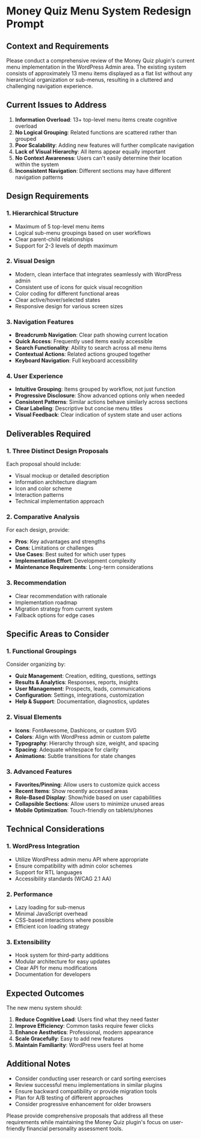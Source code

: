 # Money Quiz Menu System Redesign Prompt

## Context and Requirements

Please conduct a comprehensive review of the Money Quiz plugin's current menu implementation in the WordPress Admin area. The existing system consists of approximately 13 menu items displayed as a flat list without any hierarchical organization or sub-menus, resulting in a cluttered and challenging navigation experience.

## Current Issues to Address

1. **Information Overload**: 13+ top-level menu items create cognitive overload
2. **No Logical Grouping**: Related functions are scattered rather than grouped
3. **Poor Scalability**: Adding new features will further complicate navigation
4. **Lack of Visual Hierarchy**: All items appear equally important
5. **No Context Awareness**: Users can't easily determine their location within the system
6. **Inconsistent Navigation**: Different sections may have different navigation patterns

## Design Requirements

### 1. Hierarchical Structure
- Maximum of 5 top-level menu items
- Logical sub-menu groupings based on user workflows
- Clear parent-child relationships
- Support for 2-3 levels of depth maximum

### 2. Visual Design
- Modern, clean interface that integrates seamlessly with WordPress admin
- Consistent use of icons for quick visual recognition
- Color coding for different functional areas
- Clear active/hover/selected states
- Responsive design for various screen sizes

### 3. Navigation Features
- **Breadcrumb Navigation**: Clear path showing current location
- **Quick Access**: Frequently used items easily accessible
- **Search Functionality**: Ability to search across all menu items
- **Contextual Actions**: Related actions grouped together
- **Keyboard Navigation**: Full keyboard accessibility

### 4. User Experience
- **Intuitive Grouping**: Items grouped by workflow, not just function
- **Progressive Disclosure**: Show advanced options only when needed
- **Consistent Patterns**: Similar actions behave similarly across sections
- **Clear Labeling**: Descriptive but concise menu titles
- **Visual Feedback**: Clear indication of system state and user actions

## Deliverables Required

### 1. Three Distinct Design Proposals
Each proposal should include:
- Visual mockup or detailed description
- Information architecture diagram
- Icon and color scheme
- Interaction patterns
- Technical implementation approach

### 2. Comparative Analysis
For each design, provide:
- **Pros**: Key advantages and strengths
- **Cons**: Limitations or challenges
- **Use Cases**: Best suited for which user types
- **Implementation Effort**: Development complexity
- **Maintenance Requirements**: Long-term considerations

### 3. Recommendation
- Clear recommendation with rationale
- Implementation roadmap
- Migration strategy from current system
- Fallback options for edge cases

## Specific Areas to Consider

### 1. Functional Groupings
Consider organizing by:
- **Quiz Management**: Creation, editing, questions, settings
- **Results & Analytics**: Responses, reports, insights
- **User Management**: Prospects, leads, communications
- **Configuration**: Settings, integrations, customization
- **Help & Support**: Documentation, diagnostics, updates

### 2. Visual Elements
- **Icons**: FontAwesome, Dashicons, or custom SVG
- **Colors**: Align with WordPress admin or custom palette
- **Typography**: Hierarchy through size, weight, and spacing
- **Spacing**: Adequate whitespace for clarity
- **Animations**: Subtle transitions for state changes

### 3. Advanced Features
- **Favorites/Pinning**: Allow users to customize quick access
- **Recent Items**: Show recently accessed areas
- **Role-Based Display**: Show/hide based on user capabilities
- **Collapsible Sections**: Allow users to minimize unused areas
- **Mobile Optimization**: Touch-friendly on tablets/phones

## Technical Considerations

### 1. WordPress Integration
- Utilize WordPress admin menu API where appropriate
- Ensure compatibility with admin color schemes
- Support for RTL languages
- Accessibility standards (WCAG 2.1 AA)

### 2. Performance
- Lazy loading for sub-menus
- Minimal JavaScript overhead
- CSS-based interactions where possible
- Efficient icon loading strategy

### 3. Extensibility
- Hook system for third-party additions
- Modular architecture for easy updates
- Clear API for menu modifications
- Documentation for developers

## Expected Outcomes

The new menu system should:
1. **Reduce Cognitive Load**: Users find what they need faster
2. **Improve Efficiency**: Common tasks require fewer clicks
3. **Enhance Aesthetics**: Professional, modern appearance
4. **Scale Gracefully**: Easy to add new features
5. **Maintain Familiarity**: WordPress users feel at home

## Additional Notes

- Consider conducting user research or card sorting exercises
- Review successful menu implementations in similar plugins
- Ensure backward compatibility or provide migration tools
- Plan for A/B testing of different approaches
- Consider progressive enhancement for older browsers

Please provide comprehensive proposals that address all these requirements while maintaining the Money Quiz plugin's focus on user-friendly financial personality assessment tools.